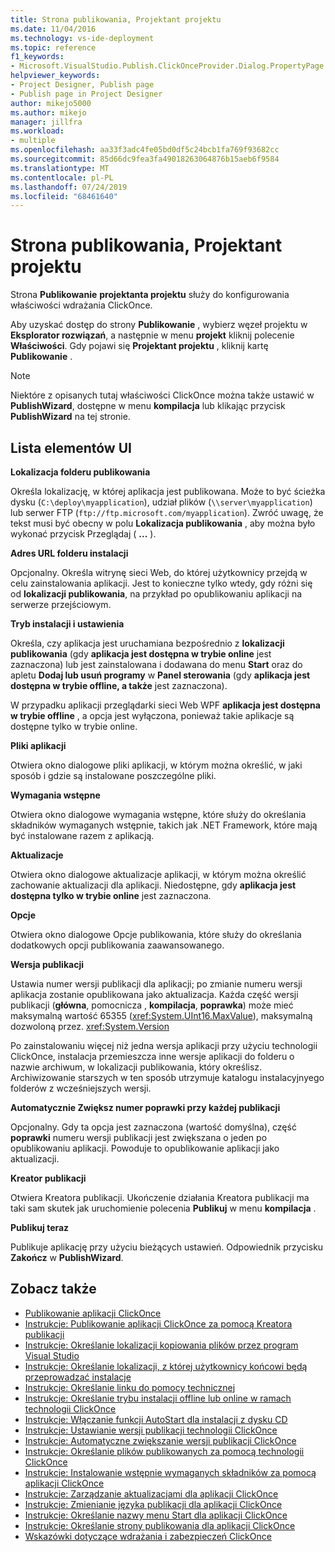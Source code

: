 ```yaml
---
title: Strona publikowania, Projektant projektu
ms.date: 11/04/2016
ms.technology: vs-ide-deployment
ms.topic: reference
f1_keywords:
- Microsoft.VisualStudio.Publish.ClickOnceProvider.Dialog.PropertyPage
helpviewer_keywords:
- Project Designer, Publish page
- Publish page in Project Designer
author: mikejo5000
ms.author: mikejo
manager: jillfra
ms.workload:
- multiple
ms.openlocfilehash: aa33f3adc4fe05bd0df5c24bcb1fa769f93682cc
ms.sourcegitcommit: 85d66dc9fea3fa49018263064876b15aeb6f9584
ms.translationtype: MT
ms.contentlocale: pl-PL
ms.lasthandoff: 07/24/2019
ms.locfileid: "68461640"
---
```

# <a name="publish-page-project-designer"></a>Strona publikowania, Projektant projektu

Strona **Publikowanie** **projektanta projektu** służy do konfigurowania właściwości wdrażania ClickOnce.

 Aby uzyskać dostęp do strony **Publikowanie** , wybierz węzeł projektu w **Eksplorator rozwiązań**, a następnie w menu **projekt** kliknij polecenie **Właściwości**. Gdy pojawi się **Projektant projektu** , kliknij kartę **Publikowanie** .

> [!NOTE]
> Niektóre z opisanych tutaj właściwości ClickOnce można także ustawić w **PublishWizard**, dostępne w menu **kompilacja** lub klikając przycisk **PublishWizard** na tej stronie.

## <a name="uielement-list"></a>Lista elementów UI

 **Lokalizacja folderu publikowania**

 Określa lokalizację, w której aplikacja jest publikowana. Może to być ścieżka dysku (`C:\deploy\myapplication`), udział plików (`\\server\myapplication`) lub serwer FTP (`ftp://ftp.microsoft.com/myapplication`). Zwróć uwagę, że tekst musi być obecny w polu **Lokalizacja publikowania** , aby można było wykonać przycisk Przeglądaj ( **...** ).

 **Adres URL folderu instalacji**

 Opcjonalny. Określa witrynę sieci Web, do której użytkownicy przejdą w celu zainstalowania aplikacji. Jest to konieczne tylko wtedy, gdy różni się od **lokalizacji publikowania**, na przykład po opublikowaniu aplikacji na serwerze przejściowym.

 **Tryb instalacji i ustawienia**

 Określa, czy aplikacja jest uruchamiana bezpośrednio z **lokalizacji publikowania** (gdy **aplikacja jest dostępna w trybie online** jest zaznaczona) lub jest zainstalowana i dodawana do menu **Start** oraz do apletu **Dodaj lub usuń programy** w **Panel sterowania** (gdy **aplikacja jest dostępna w trybie offline, a także** jest zaznaczona).

 W przypadku aplikacji przeglądarki sieci Web WPF **aplikacja jest dostępna w trybie offline** , a opcja jest wyłączona, ponieważ takie aplikacje są dostępne tylko w trybie online.

 **Pliki aplikacji**

 Otwiera okno dialogowe pliki aplikacji, w którym można określić, w jaki sposób i gdzie są instalowane poszczególne pliki.

 **Wymagania wstępne**

 Otwiera okno dialogowe wymagania wstępne, które służy do określania składników wymaganych wstępnie, takich jak .NET Framework, które mają być instalowane razem z aplikacją.

 **Aktualizacje**

 Otwiera okno dialogowe aktualizacje aplikacji, w którym można określić zachowanie aktualizacji dla aplikacji. Niedostępne, gdy **aplikacja jest dostępna tylko w trybie online** jest zaznaczona.

 **Opcje**

 Otwiera okno dialogowe Opcje publikowania, które służy do określania dodatkowych opcji publikowania zaawansowanego.

 **Wersja publikacji**

 Ustawia numer wersji publikacji dla aplikacji; po zmianie numeru wersji aplikacja zostanie opublikowana jako aktualizacja. Każda część wersji publikacji (**główna**, pomocnicza , **kompilacja**, **poprawka**) może mieć maksymalną wartość 65355 (<xref:System.UInt16.MaxValue>), maksymalną dozwoloną przez. <xref:System.Version>

 Po zainstalowaniu więcej niż jedna wersja aplikacji przy użyciu technologii ClickOnce, instalacja przemieszcza inne wersje aplikacji do folderu o nazwie archiwum, w lokalizacji publikowania, który określisz. Archiwizowanie starszych w ten sposób utrzymuje katalogu instalacyjnyego folderów z wcześniejszych wersji.

 **Automatycznie Zwiększ numer poprawki przy każdej publikacji**

 Opcjonalny. Gdy ta opcja jest zaznaczona (wartość domyślna), część **poprawki** numeru wersji publikacji jest zwiększana o jeden po opublikowaniu aplikacji. Powoduje to opublikowanie aplikacji jako aktualizacji.

 **Kreator publikacji**

 Otwiera Kreatora publikacji. Ukończenie działania Kreatora publikacji ma taki sam skutek jak uruchomienie polecenia **Publikuj** w menu **kompilacja** .

 **Publikuj teraz**

 Publikuje aplikację przy użyciu bieżących ustawień. Odpowiednik przycisku **Zakończ** w **PublishWizard**.

## <a name="see-also"></a>Zobacz także

- [Publikowanie aplikacji ClickOnce](../../deployment/publishing-clickonce-applications.md)
- [Instrukcje: Publikowanie aplikacji ClickOnce za pomocą Kreatora publikacji](../../deployment/how-to-publish-a-clickonce-application-using-the-publish-wizard.md)
- [Instrukcje: Określanie lokalizacji kopiowania plików przez program Visual Studio](../../deployment/how-to-specify-where-visual-studio-copies-the-files.md)
- [Instrukcje: Określanie lokalizacji, z której użytkownicy końcowi będą przeprowadzać instalacje](../../deployment/how-to-specify-the-location-where-end-users-will-install-from.md)
- [Instrukcje: Określanie linku do pomocy technicznej](../../deployment/how-to-specify-a-link-for-technical-support.md)
- [Instrukcje: Określanie trybu instalacji offline lub online w ramach technologii ClickOnce](../../deployment/how-to-specify-the-clickonce-offline-or-online-install-mode.md)
- [Instrukcje: Włączanie funkcji AutoStart dla instalacji z dysku CD](../../deployment/how-to-enable-autostart-for-cd-installations.md)
- [Instrukcje: Ustawianie wersji publikacji technologii ClickOnce](../../deployment/how-to-set-the-clickonce-publish-version.md)
- [Instrukcje: Automatyczne zwiększanie wersji publikacji ClickOnce](../../deployment/how-to-automatically-increment-the-clickonce-publish-version.md)
- [Instrukcje: Określanie plików publikowanych za pomocą technologii ClickOnce](../../deployment/how-to-specify-which-files-are-published-by-clickonce.md)
- [Instrukcje: Instalowanie wstępnie wymaganych składników za pomocą aplikacji ClickOnce](../../deployment/how-to-install-prerequisites-with-a-clickonce-application.md)
- [Instrukcje: Zarządzanie aktualizacjami dla aplikacji ClickOnce](../../deployment/how-to-manage-updates-for-a-clickonce-application.md)
- [Instrukcje: Zmienianie języka publikacji dla aplikacji ClickOnce](../../deployment/how-to-change-the-publish-language-for-a-clickonce-application.md)
- [Instrukcje: Określanie nazwy menu Start dla aplikacji ClickOnce](../../deployment/how-to-specify-a-start-menu-name-for-a-clickonce-application.md)
- [Instrukcje: Określanie strony publikowania dla aplikacji ClickOnce](../../deployment/how-to-specify-a-publish-page-for-a-clickonce-application.md)
- [Wskazówki dotyczące wdrażania i zabezpieczeń ClickOnce](../../deployment/clickonce-security-and-deployment.md)
